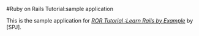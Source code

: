 #Ruby on Rails Tutorial:sample application

This is the sample application for [*ROR Tutorial :Learn Rails by Example*](http://railstutorial.org) by [SPJ].
